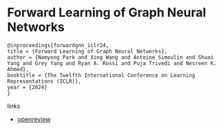 # Forward Learning of Graph Neural Networks

```
@inproceedings{forwardgnn_iclr24,
title = {Forward Learning of Graph Neural Networks},
author = {Namyong Park and Xing Wang and Antoine Simoulin and Shuai Yang and Grey Yang and Ryan A. Rossi and Puja Trivedi and Nesreen K. Ahmed},
booktitle = {The Twelfth International Conference on Learning Representations (ICLR)},
year = {2024}
}
```

links
- [openreview](https://openreview.net/forum?id=Abr7dU98ME)
